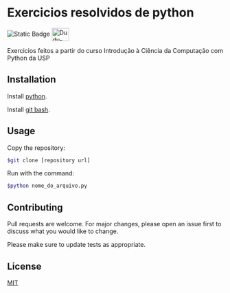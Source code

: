 # Exercicios resolvidos de python

<img alt="Static Badge" src="https://img.shields.io/badge/projects_status-on_progress-orange">

<img align="center" alt="Dudu-Python" height="30" width="40" src="https://cdn.jsdelivr.net/gh/devicons/devicon/icons/python/python-original.svg" />

Exercicios feitos a partir do curso Introdução à Ciência da Computação com Python da USP

## Installation

Install [python](https://www.python.org/downloads/).

Install [git bash](https://git-scm.com/download/win).

## Usage

Copy the repository:

```bash
$git clone [repository url]
```

Run with the command:
```bash
$python nome_do_arquivo.py
```

## Contributing

Pull requests are welcome. For major changes, please open an issue first
to discuss what you would like to change.

Please make sure to update tests as appropriate.

## License

[MIT](https://choosealicense.com/licenses/mit/)
